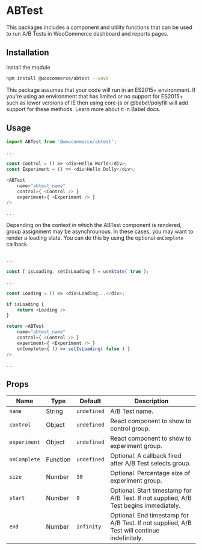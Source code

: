# ABTest

This packages includes a component and utility functions that can be used to run A/B Tests in WooCommerce dashboard and reports pages.

## Installation

Install the module

```bash
npm install @woocommerce/abtest --save
```

This package assumes that your code will run in an ES2015+ environment. If you're using an environment that has limited or no support for ES2015+ such as lower versions of IE then using core-js or @babel/polyfill will add support for these methods. Learn more about it in Babel docs.

## Usage

```javascript
import ABTest from '@woocommerce/abtest';

...

const Control = () => <div>Hello World</div>;
const Experiment = () => <div>Hello Dolly</div>;

<ABTest
	name="abtest_name"
	control={ <Control /> }
	experiment={ <Experiment /> }
/>

...
```

Depending on the context in which the ABTest component is rendered, group assignment may be asynchrounous. In these cases, you may want to render a loading state. You can do this by using the optional `onComplete` callback.

```javascript

...

const [ isLoading, setIsLoading ] = useState( true );

...

const Loading = () => <div>Loading...</div>;

if isLoading {
	return <Loading />
}

return <ABTest
	name="abtest_name"
	control={ <Control /> }
	experiment={ <Experiment /> }
	onComplete={ () => setIsLoading( false ) }
/>

...
```

## Props

Name | Type | Default | Description
--- | --- | --- | ---
`name` | String | `undefined` | A/B Test name.
`control` | Object | `undefined` | React component to show to control group.
`experiment` | Object | `undefined` | React component to show to experiment group.
`onComplete` | Function | `undefined` | Optional. A callback fired after A/B Test selects group.
`size` | Number | `50` | Optional. Percentage size of experiment group.
`start` | Number | `0` | Optional. Start timestamp for A/B Test. If not supplied, A/B Test begins immediately.
`end` | Number | `Infinity` | Optional. End timestamp for A/B Test. If not supplied, A/B Test will continue indefinitely.
